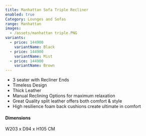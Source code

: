 ```yaml
---
title: Manhattan Sofa Triple Recliner
enabled: true
Category: Lounges and Sofas
range: Manhattan
images:
  - /assets/manhattan triple.PNG
variants:
  - price: 144900
    variantName: Black
  - price: 144900
    variantName: Mist
  - price: 144900
    variantName: Brown
---
```

* 3 seater with Recliner Ends
* Timeless Design
* Thick Leather
* Manual Reclining Options for maximum relaxation
* Great Quality split leather offers both comfort & style
* High resilience foam back cushions create ultimate in comfort


#### Dimensions
W203 x D94 x H105 CM
